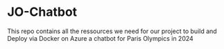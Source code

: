 # JO-Chatbot
This repo contains all the ressources we need for our project to build and Deploy via Docker on Azure a chatbot for Paris Olympics in 2024
